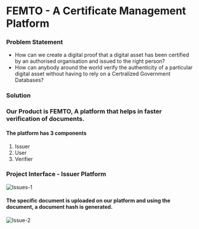 # **FEMTO** - A Certificate Management Platform

### Problem Statement
  * How can we create a digital proof that a digital asset has been certified by an authorised organisation and issued to the right person?
  * How can anybody around the world verify the authenticity of a particular digital asset without having to rely on a Certralized Government Databases?

### Solution
### Our Product is **FEMTO**, A platform that helps in faster verification of documents.
#### The platform has 3 components
  1. Issuer
  2. User
  3. Verifier
 
### Project Interface - Issuer Platform
![Issues-1](https://user-images.githubusercontent.com/56193559/183245740-664398ad-2251-4e2f-a301-6fe9d848a4a3.jpeg)

#### The specific document is uploaded on our platform and using the document, a document hash is generated. 
![Issue-2](https://user-images.githubusercontent.com/56193559/183245743-cb6ff978-ebd0-4a4f-82ee-8c17adb5790a.jpeg)
